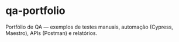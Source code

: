 # qa-portfolio
Portfólio de QA — exemplos de testes manuais, automação (Cypress, Maestro), APIs (Postman) e relatórios.
